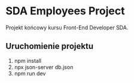 # SDA Employees Project

Projekt końcowy kursu Front-End Developer SDA.

## Uruchomienie projektu
1. npm install
2. npx json-server db.json
3. npm run dev
